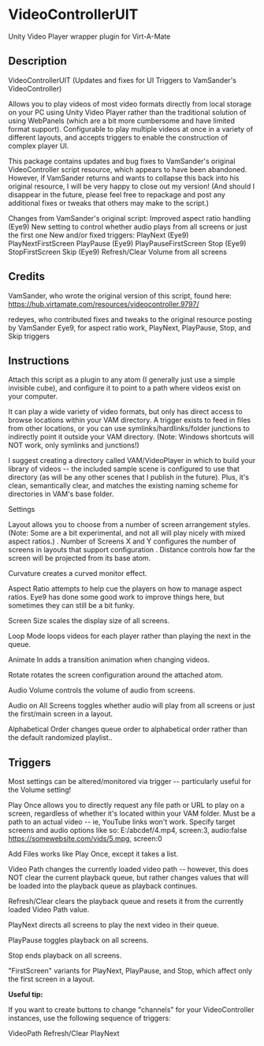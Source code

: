 # VideoControllerUIT
 Unity Video Player wrapper plugin for Virt-A-Mate

## Description 

VideoControllerUIT (Updates and fixes for UI Triggers to VamSander's VideoController) 

Allows you to play videos of most video formats directly from local storage on your PC using Unity Video Player rather than the traditional solution of using WebPanels (which are a bit more cumbersome and have limited format support). Configurable to play multiple videos at once in a variety of different layouts, and accepts triggers to enable the construction of complex player UI. 

This package contains updates and bug fixes to VamSander's original VideoController script resource, which appears to have been abandoned. However, if VamSander returns and wants to collapse this back into his original resource, I will be very happy to close out my version! (And should I disappear in the future, please feel free to repackage and post any additional fixes or tweaks that others may make to the script.)

Changes from VamSander's original script:
Improved aspect ratio handling (Eye9)
New setting to control whether audio plays from all screens or just the first one
New and/or fixed triggers:
PlayNext (Eye9)
PlayNextFirstScreen
PlayPause (Eye9)
PlayPauseFirstScreen
Stop (Eye9) 
StopFirstScreen
Skip (Eye9)
Refresh/Clear
Volume from all screens


## Credits

VamSander, who wrote the original version of this script, found here:
https://hub.virtamate.com/resources/videocontroller.9797/

redeyes, who contributed fixes and tweaks to the original resource posting by VamSander
Eye9, for aspect ratio work, PlayNext, PlayPause, Stop, and Skip triggers


## Instructions

Attach this script as a plugin to any atom (I generally just use a simple invisible cube), and configure it to point to a path where videos exist on your computer. 

It can play a wide variety of video formats, but only has direct access to browse locations within your VAM directory. A trigger exists to feed in files from other locations, or you can use symlinks/hardlinks/folder junctions to indirectly point it outside your VAM directory. (Note: Windows shortcuts will NOT work, only symlinks and junctions!)

I suggest creating a directory called VAM/VideoPlayer in which to build your library of videos -- the included sample scene is configured to use that directory (as will be any other scenes that I publish in the future). Plus, it's clean, semantically clear, and matches the existing naming scheme for directories in VAM's base folder.

Settings

Layout allows you to choose from a number of screen arrangement styles. (Note: Some are a bit experimental, and not all will play nicely with mixed aspect ratios.)
.
Number of Screens X and Y configures the number of screens in layouts that support configuration
.
Distance controls how far the screen will be projected from its base atom.

Curvature creates  a curved monitor effect.

Aspect Ratio attempts to help cue the players on how to manage aspect ratios. Eye9 has done some good work to improve things here, but sometimes they can still be a bit funky.

Screen Size scales the display size of all screens.

Loop Mode loops videos for each player rather than playing the next in the queue.

Animate In adds a transition animation when changing videos.

Rotate rotates the screen configuration around the attached atom.

Audio Volume controls the volume of audio from screens.

Audio on All Screens toggles whether audio will play from all screens or just the first/main screen in a layout.

Alphabetical Order changes queue order to alphabetical order rather than the default randomized playlist..



## Triggers

Most settings can be altered/monitored via trigger -- particularly useful for the Volume setting!

Play Once allows you to directly request any file path or URL to play on a screen, regardless of whether it's located within your VAM folder. Must be a path to an actual video -- ie, YouTube links won't work. Specify target screens and audio options like so:
E:/abcdef/4.mp4, screen:3, audio:false
https://somewebsite.com/vids/5.mpg, screen:0

Add Files works like Play Once, except it takes a list.

Video Path changes the currently loaded video path -- however, this does NOT clear the current playback queue, but rather changes values that will be loaded into the playback queue as playback continues.

Refresh/Clear clears the playback queue and resets it from the currently loaded Video Path value.

PlayNext directs all screens to play the next video in their queue.

PlayPause toggles playback on all screens.

Stop ends playback on all screens.

"FirstScreen" variants for PlayNext, PlayPause, and Stop, which affect only the first screen in a layout.




**Useful tip:**

If you want to create buttons to change "channels" for your VideoController instances, use the following sequence of triggers:

VideoPath
Refresh/Clear
PlayNext
